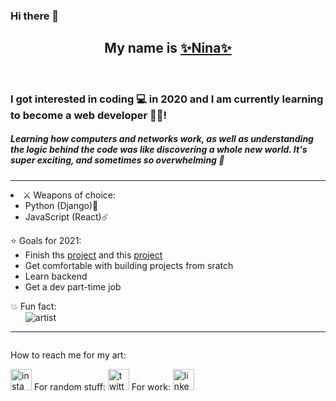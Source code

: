 ### Hi there 👋 
<h2 style="text-align:center;"> My name is <a href="https://github.com/Coyote-Schmoyote">✨Nina✨</a></h2>
<br>
<h3>I got interested in coding 💻 in 2020 and I am currently learning to become a web developer 👩‍💻!</h3>
<h5>Learning how computers and networks work, as well as understanding the logic behind the code was like discovering a whole new world. It's super exciting, and sometimes so overwhelming 🤯</h5>
<hr>
 <li>⚔️ Weapons of choice:
       <ul>
      <li>Python (Django)🐍</li>
      <li>JavaScript (React)☄️️</li>
      </ul>
    ⭐ Goals for 2021:
      <ul>
      <li>Finish ths <a href="https://github.com/Coyote-Schmoyote/celebrity-recognizer">project</a> and this <a href="https://github.com/Coyote-Schmoyote/drag-queen-cards">project</a></li>
      <li>Get comfortable with building projects from sratch</li>
      <li>Learn backend</li>
      <li>Get a dev part-time job</li>
      </ul>
      💥 Fun fact:
  <ul><img src="https://media3.giphy.com/media/CovFciJgWyxUs/200.gif" alt="artist"></ul>
</li>

<hr>
<div class="social" style="display: inline-block;">
<p>How to reach me for my art:</p>
<a href="https://www.instagram.com/nina.zdanovic/"><img src="https://cdn2.iconfinder.com/data/icons/social-media-2285/512/1_Instagram_colored_svg_1-512.png" alt="insta" height="34"></a>
For random stuff: 
<a href="https://twitter.com/coyoteschmoyote"><img src="https://cdn2.iconfinder.com/data/icons/social-media-2285/512/1_Twitter_colored_svg-512.png" alt="twitter" height="34"></a>
For work:
<a href="https://www.linkedin.com/in/nina-ždanovič-7570791b6/"><img src="https://cdn2.iconfinder.com/data/icons/social-media-2285/512/1_Linkedin_unofficial_colored_svg-512.png" alt="linkedin" height="34"></a>
</div>
